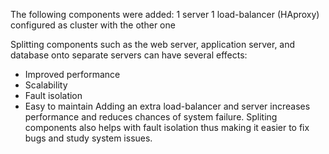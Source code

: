 The following components were added:
1 server
1 load-balancer (HAproxy) configured as cluster with the other one

Splitting components such as the web server, application server, and database onto separate servers can have several effects:
- Improved performance
- Scalability
- Fault isolation
- Easy to maintain
Adding an extra load-balancer and server increases performance and reduces chances of system failure. Spliting components also helps with fault isolation thus making it easier to fix bugs and study system issues. 
